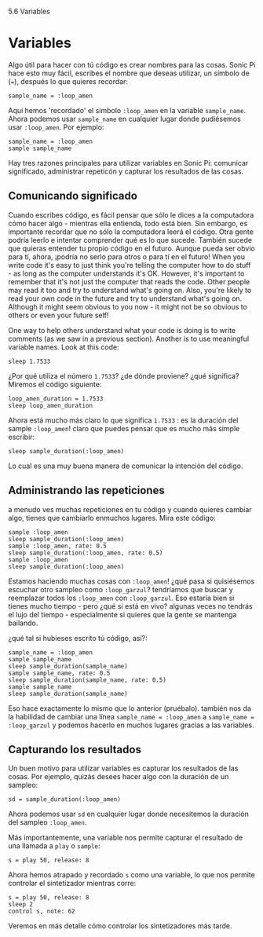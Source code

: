 5.6 Variables

# Variables

Algo útil para hacer con tú código es crear nombres para las cosas. Sonic Pi
hace esto muy fácil, escribes el nombre que deseas utilizar, un símbolo de
(`=`), después lo que quieres recordar:

```
sample_name = :loop_amen
```

Aquí hemos 'recordado' el símbolo `:loop_amen` en la variable `sample_name`.
Ahora podemos usar `sample_name`  en cualquier lugar donde pudiésemos usar
`:loop_amen`. Por ejemplo:

```
sample_name = :loop_amen
sample sample_name
```

Hay tres razones principales para utilizar variables en Sonic Pi:
comunicar significado, administrar repeticón y capturar los resultados
de las cosas.

## Comunicando significado

Cuando escribes código, es fácil pensar que sólo le dices a la computadora
cómo hacer algo - mientras ella entienda, todo está bien. Sin embargo, es
importante recordar que no sólo la computadora leerá el código. Otra gente
podría leerlo e intentar comprender qué es lo que sucede. También sucede 
que quieras entender tu propio código en el futuro. Aunque pueda ser obvio
para tí, ahora, ¡podría no serlo para otros o para tí en el futuro!
When you write code it's easy to just think you're telling the computer
how to do stuff - as long as the computer understands it's OK. However,
it's important to remember that it's not just the computer that reads
the code. Other people may read it too and try to understand what's going
on. Also, you're likely to read your own code in the future and try to
understand what's going on. Although it might seem obvious to you now -
it might not be so obvious to others or even your future self! 

One way to help others understand what your code is doing is to write
comments (as we saw in a previous section). Another is to use meaningful
variable names. Look at this code:

```
sleep 1.7533
```

¿Por qué utiliza el número `1.7533`? ¿de dónde proviene? ¿qué significa?
Miremos el código siguiente:

```
loop_amen_duration = 1.7533
sleep loop_amen_duration
```

Ahora está mucho más claro lo que significa `1.7533` : es la duración del
sample `:loop_amen`! claro que puedes pensar que es mucho más simple escribir:

```
sleep sample_duration(:loop_amen)
```

Lo cual es una muy buena manera de comunicar la intención del código.

## Administrando las repeticiones

a menudo ves muchas repeticiones en tu código y cuando quieres cambiar 
algo, tienes que cambiarlo enmuchos lugares. Mira este código:

```
sample :loop_amen
sleep sample_duration(:loop_amen)
sample :loop_amen, rate: 0.5
sleep sample_duration(:loop_amen, rate: 0.5)
sample :loop_amen
sleep sample_duration(:loop_amen)
```

Estamos haciendo muchas cosas con `:loop_amen`! ¿qué pasa si quisiésemos
escuchar otro sampleo como `:loop_garzul`? tendríamos que buscar y reemplazar
todos los `:loop_amen` con `:loop_garzul`. Eso estaría bien si tienes mucho 
tiempo - pero ¿qué si está en vivo? algunas veces no tendrás el lujo del tiempo - 
especialmente si quieres que la gente se mantenga bailando.

¿qué tal si hubieses escrito tú código, así?:

```
sample_name = :loop_amen
sample sample_name
sleep sample_duration(sample_name)
sample sample_name, rate: 0.5
sleep sample_duration(sample_name, rate: 0.5)
sample sample_name
sleep sample_duration(sample_name)
```

Eso hace exactamente lo mismo que lo anterior (pruébalo). también nos da
la habilidad de cambiar una línea `sample_name = :loop_amen` a
`sample_name = :loop_garzul` y podemos hacerlo en muchos lugares gracias a
las variables.

## Capturando los resultados

Un buen motivo para utilizar variables es capturar los resultados de las cosas.
Por ejemplo, quizás desees hacer algo con la duración de un sampleo:

```
sd = sample_duration(:loop_amen)
```

Ahora podemos usar `sd` en cualquier lugar donde necesitemos la duración del 
sampleo `:loop_amen`.

Más importantemente, una variable nos permite capturar el resultado de una 
llamada a `play` o `sample`:

```
s = play 50, release: 8
```

Ahora hemos atrapado y recordado `s` como una variable, lo que nos permite controlar
el sintetizador mientras corre:

```
s = play 50, release: 8
sleep 2
control s, note: 62
```

Veremos en más detalle cómo controlar los sintetizadores más tarde.
